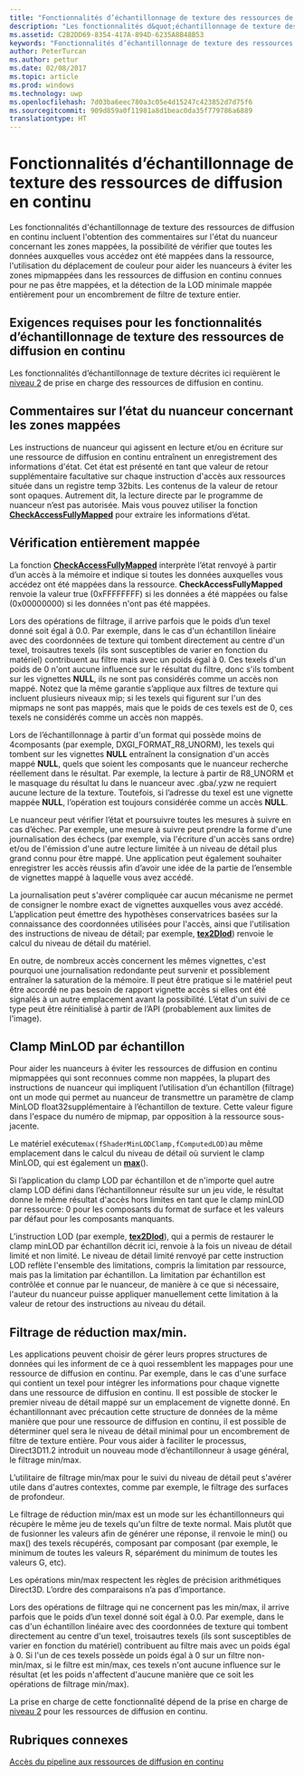 ```yaml
---
title: "Fonctionnalités d’échantillonnage de texture des ressources de diffusion en continu"
description: "Les fonctionnalités d&quot;échantillonnage de texture des ressources de diffusion en continu incluent l&quot;obtention des commentaires sur l&quot;état du nuanceur concernant les zones mappées, la possibilité de vérifier que toutes les données auxquelles vous accédez ont été mappées dans la ressource, l&quot;utilisation du déplacement de couleur pour aider les nuanceurs à éviter les zones mipmappées dans les ressources de diffusion en continu connues pour ne pas être mappées, et la détection de la LOD minimale mappée entièrement pour un encombrement de filtre de texture entier."
ms.assetid: C2B2DD69-8354-417A-894D-6235A8B48B53
keywords: "Fonctionnalités d’échantillonnage de texture des ressources de diffusion en continu"
author: PeterTurcan
ms.author: pettur
ms.date: 02/08/2017
ms.topic: article
ms.prod: windows
ms.technology: uwp
ms.openlocfilehash: 7d03ba6eec780a3c05e4d15247c423852d7d75f6
ms.sourcegitcommit: 909d859a0f11981a8d1beac0da35f779786a6889
translationtype: HT
---
```

# <a name="streaming-resources-texture-sampling-features"></a>Fonctionnalités d’échantillonnage de texture des ressources de diffusion en continu


Les fonctionnalités d'échantillonnage de texture des ressources de diffusion en continu incluent l'obtention des commentaires sur l'état du nuanceur concernant les zones mappées, la possibilité de vérifier que toutes les données auxquelles vous accédez ont été mappées dans la ressource, l'utilisation du déplacement de couleur pour aider les nuanceurs à éviter les zones mipmappées dans les ressources de diffusion en continu connues pour ne pas être mappées, et la détection de la LOD minimale mappée entièrement pour un encombrement de filtre de texture entier.

## <a name="span-idrequirementsofstreamingresourcestexturesamplingfeaturesspanspan-idrequirementsofstreamingresourcestexturesamplingfeaturesspanspan-idrequirementsofstreamingresourcestexturesamplingfeaturesspanrequirements-of-streaming-resources-texture-sampling-features"></a><span id="Requirements_of_streaming_resources_texture_sampling_features"></span><span id="requirements_of_streaming_resources_texture_sampling_features"></span><span id="REQUIREMENTS_OF_STREAMING_RESOURCES_TEXTURE_SAMPLING_FEATURES"></span>Exigences requises pour les fonctionnalités d’échantillonnage de texture des ressources de diffusion en continu


Les fonctionnalités d’échantillonnage de texture décrites ici requièrent le [niveau 2](tier-2.md) de prise en charge des ressources de diffusion en continu.

## <a name="span-idshaderstatusfeedbackaboutmappedareasspanspan-idshaderstatusfeedbackaboutmappedareasspanspan-idshaderstatusfeedbackaboutmappedareasspanshader-status-feedback-about-mapped-areas"></a><span id="Shader_status_feedback_about_mapped_areas"></span><span id="shader_status_feedback_about_mapped_areas"></span><span id="SHADER_STATUS_FEEDBACK_ABOUT_MAPPED_AREAS"></span>Commentaires sur l’état du nuanceur concernant les zones mappées


Les instructions de nuanceur qui agissent en lecture et/ou en écriture sur une ressource de diffusion en continu entraînent un enregistrement des informations d'état. Cet état est présenté en tant que valeur de retour supplémentaire facultative sur chaque instruction d'accès aux ressources située dans un registre temp 32bits. Les contenus de la valeur de retour sont opaques. Autrement dit, la lecture directe par le programme de nuanceur n’est pas autorisée. Mais vous pouvez utiliser la fonction [**CheckAccessFullyMapped**](https://msdn.microsoft.com/library/windows/desktop/dn292083) pour extraire les informations d’état.

## <a name="span-idfullymappedcheckspanspan-idfullymappedcheckspanspan-idfullymappedcheckspanfully-mapped-check"></a><span id="Fully_mapped_check"></span><span id="fully_mapped_check"></span><span id="FULLY_MAPPED_CHECK"></span>Vérification entièrement mappée


La fonction [**CheckAccessFullyMapped**](https://msdn.microsoft.com/library/windows/desktop/dn292083) interprète l’état renvoyé à partir d’un accès à la mémoire et indique si toutes les données auxquelles vous accédez ont été mappées dans la ressource. **CheckAccessFullyMapped** renvoie la valeur true (0xFFFFFFFF) si les données a été mappées ou false (0x00000000) si les données n'ont pas été mappées.

Lors des opérations de filtrage, il arrive parfois que le poids d’un texel donné soit égal à 0.0. Par exemple, dans le cas d'un échantillon linéaire avec des coordonnées de texture qui tombent directement au centre d'un texel, troisautres texels (ils sont susceptibles de varier en fonction du matériel) contribuent au filtre mais avec un poids égal à 0. Ces texels d'un poids de 0 n'ont aucune influence sur le résultat du filtre, donc s'ils tombent sur les vignettes **NULL**, ils ne sont pas considérés comme un accès non mappé. Notez que la même garantie s’applique aux filtres de texture qui incluent plusieurs niveaux mip; si les texels qui figurent sur l'un des mipmaps ne sont pas mappés, mais que le poids de ces texels est de 0, ces texels ne considérés comme un accès non mappés.

Lors de l’échantillonnage à partir d'un format qui possède moins de 4composants (par exemple, DXGI\_FORMAT\_R8\_UNORM), les texels qui tombent sur les vignettes **NULL** entraînent la consignation d'un accès mappé **NULL**, quels que soient les composants que le nuanceur recherche réellement dans le résultat. Par exemple, la lecture à partir de R8\_UNORM et le masquage du résultat lu dans le nuanceur avec .gba/.yzw ne requiert aucune lecture de la texture. Toutefois, si l’adresse du texel est une vignette mappée **NULL**, l’opération est toujours considérée comme un accès **NULL**.

Le nuanceur peut vérifier l’état et poursuivre toutes les mesures à suivre en cas d’échec. Par exemple, une mesure à suivre peut prendre la forme d'une journalisation des échecs (par exemple, via l'écriture d'un accès sans ordre) et/ou de l'émission d'une autre lecture limitée à un niveau de détail plus grand connu pour être mappé. Une application peut également souhaiter enregistrer les accès réussis afin d’avoir une idée de la partie de l’ensemble de vignettes mappé à laquelle vous avez accédé.

La journalisation peut s'avérer compliquée car aucun mécanisme ne permet de consigner le nombre exact de vignettes auxquelles vous avez accédé. L’application peut émettre des hypothèses conservatrices basées sur la connaissance des coordonnées utilisées pour l'accès, ainsi que l'utilisation des instructions de niveau de détail; par exemple, [**tex2Dlod**](https://msdn.microsoft.com/library/windows/desktop/bb509680)) renvoie le calcul du niveau de détail du matériel.

En outre, de nombreux accès concernent les mêmes vignettes, c'est pourquoi une journalisation redondante peut survenir et possiblement entraîner la saturation de la mémoire. Il peut être pratique si le matériel peut être accordé ne pas besoin de rapport vignette accès si elles ont été signalés à un autre emplacement avant la possibilité. L’état d'un suivi de ce type peut être réinitialisé à partir de l’API (probablement aux limites de l'image).

## <a name="span-idper-sampleminlodclampspanspan-idper-sampleminlodclampspanspan-idper-sampleminlodclampspanper-sample-minlod-clamp"></a><span id="Per-sample_MinLOD_clamp"></span><span id="per-sample_minlod_clamp"></span><span id="PER-SAMPLE_MINLOD_CLAMP"></span>Clamp MinLOD par échantillon


Pour aider les nuanceurs à éviter les ressources de diffusion en continu mipmappées qui sont reconnues comme non mappées, la plupart des instructions de nuanceur qui impliquent l’utilisation d’un échantillon (filtrage) ont un mode qui permet au nuanceur de transmettre un paramètre de clamp MinLOD float32supplémentaire à l’échantillon de texture. Cette valeur figure dans l'espace du numéro de mipmap, par opposition à la ressource sous-jacente.

Le matériel exécute` max(fShaderMinLODClamp,fComputedLOD) `au même emplacement dans le calcul du niveau de détail où survient le clamp MinLOD, qui est également un [**max**](https://msdn.microsoft.com/library/windows/desktop/bb509624)().

Si l’application du clamp LOD par échantillon et de n'importe quel autre clamp LOD défini dans l’échantillonneur résulte sur un jeu vide, le résultat donne le même résultat d'accès hors limites en tant que le clamp minLOD par ressource: 0 pour les composants du format de surface et les valeurs par défaut pour les composants manquants.

L’instruction LOD (par exemple, [**tex2Dlod**](https://msdn.microsoft.com/library/windows/desktop/bb509680)), qui a permis de restaurer le clamp minLOD par échantillon décrit ici, renvoie à la fois un niveau de détail limité et non limité. Le niveau de détail limité renvoyé par cette instruction LOD reflète l'ensemble des limitations, compris la limitation par ressource, mais pas la limitation par échantillon. La limitation par échantillon est contrôlée et connue par le nuanceur, de manière à ce que si nécessaire, l'auteur du nuanceur puisse appliquer manuellement cette limitation à la valeur de retour des instructions au niveau du détail.

## <a name="span-idminmaxreductionfilteringspanspan-idminmaxreductionfilteringspanspan-idminmaxreductionfilteringspanminmax-reduction-filtering"></a><span id="Min_Max_reduction_filtering"></span><span id="min_max_reduction_filtering"></span><span id="MIN_MAX_REDUCTION_FILTERING"></span>Filtrage de réduction max/min.


Les applications peuvent choisir de gérer leurs propres structures de données qui les informent de ce à quoi ressemblent les mappages pour une ressource de diffusion en continu. Par exemple, dans le cas d'une surface qui contient un texel pour intégrer les informations pour chaque vignette dans une ressource de diffusion en continu. Il est possible de stocker le premier niveau de détail mappé sur un emplacement de vignette donné. En échantillonnant avec précaution cette structure de données de la même manière que pour une ressource de diffusion en continu, il est possible de déterminer quel sera le niveau de détail minimal pour un encombrement de filtre de texture entière. Pour vous aider à faciliter le processus, Direct3D11.2 introduit un nouveau mode d’échantillonneur à usage général, le filtrage min/max.

L’utilitaire de filtrage min/max pour le suivi du niveau de détail peut s'avérer utile dans d'autres contextes, comme par exemple, le filtrage des surfaces de profondeur.

Le filtrage de réduction min/max est un mode sur les échantillonneurs qui récupère le même jeu de texels qu'un filtre de texte normal. Mais plutôt que de fusionner les valeurs afin de générer une réponse, il renvoie le min() ou max() des texels récupérés, composant par composant (par exemple, le minimum de toutes les valeurs R, séparément du minimum de toutes les valeurs G, etc).

Les opérations min/max respectent les règles de précision arithmétiques Direct3D. L’ordre des comparaisons n’a pas d’importance.

Lors des opérations de filtrage qui ne concernent pas les min/max, il arrive parfois que le poids d’un texel donné soit égal à 0.0. Par exemple, dans le cas d'un échantillon linéaire avec des coordonnées de texture qui tombent directement au centre d'un texel, troisautres texels (ils sont susceptibles de varier en fonction du matériel) contribuent au filtre mais avec un poids égal à 0. Si l'un de ces texels possède un poids égal à 0 sur un filtre non-min/max, si le filtre est min/max, ces texels n'ont aucune influence sur le résultat (et les poids n'affectent d'aucune manière que ce soit les opérations de filtrage min/max).

La prise en charge de cette fonctionnalité dépend de la prise en charge de [niveau 2](tier-2.md) pour les ressources de diffusion en continu.

## <a name="span-idrelated-topicsspanrelated-topics"></a><span id="related-topics"></span>Rubriques connexes


[Accès du pipeline aux ressources de diffusion en continu](pipeline-access-to-streaming-resources.md)

 

 




